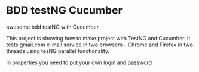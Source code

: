 # BDD testNG Cucumber 
awesome bdd testNG with Cucumber

This project is showing how to make project with TestNG and Cucumber.
It tests gmail.com e-mail service in two browsers - Chrome and Firefox in two threads using tesNG parallel functionality.

In properties you need to put your own login and password
